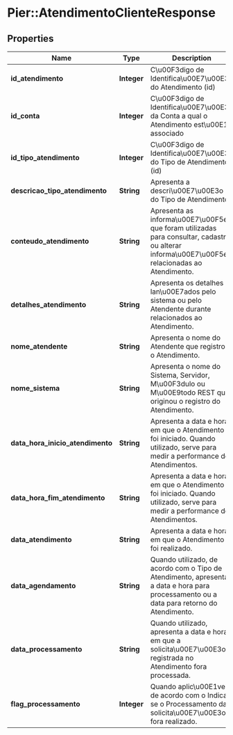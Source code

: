 # Pier::AtendimentoClienteResponse

## Properties
Name | Type | Description | Notes
------------ | ------------- | ------------- | -------------
**id_atendimento** | **Integer** | C\u00F3digo de Identifica\u00E7\u00E3o do Atendimento (id) | [optional] 
**id_conta** | **Integer** | C\u00F3digo de Identifica\u00E7\u00E3o da Conta a qual o Atendimento est\u00E1 associado | [optional] 
**id_tipo_atendimento** | **Integer** | C\u00F3digo de Identifica\u00E7\u00E3o do Tipo de Atendimento (id) | [optional] 
**descricao_tipo_atendimento** | **String** | Apresenta a descri\u00E7\u00E3o do Tipo de Atendimento | [optional] 
**conteudo_atendimento** | **String** | Apresenta as informa\u00E7\u00F5es que foram utilizadas para consultar, cadastrar ou alterar informa\u00E7\u00F5es relacionadas ao Atendimento. | [optional] 
**detalhes_atendimento** | **String** | Apresenta os detalhes lan\u00E7ados pelo sistema ou pelo Atendente durante relacionados ao Atendimento. | [optional] 
**nome_atendente** | **String** | Apresenta o nome do Atendente que registrou o Atendimento. | [optional] 
**nome_sistema** | **String** | Apresenta o nome do Sistema, Servidor, M\u00F3dulo ou M\u00E9todo REST que originou o registro do Atendimento. | [optional] 
**data_hora_inicio_atendimento** | **String** | Apresenta a data e hora em que o Atendimento foi iniciado. Quando utilizado, serve para medir a performance dos Atendimentos. | [optional] 
**data_hora_fim_atendimento** | **String** | Apresenta a data e hora em que o Atendimento foi iniciado. Quando utilizado, serve para medir a performance dos Atendimentos. | [optional] 
**data_atendimento** | **String** | Apresenta a data e hora em que o Atendimento foi realizado. | [optional] 
**data_agendamento** | **String** | Quando utilizado, de acordo com o Tipo de Atendimento, apresenta a data e hora para processamento ou a data para retorno do Atendimento. | [optional] 
**data_processamento** | **String** | Quando utilizado, apresenta a data e hora em que a solicita\u00E7\u00E3o registrada no Atendimento fora processada. | [optional] 
**flag_processamento** | **Integer** | Quando aplic\u00E1vel, de acordo com o Indica se o Processamento da solicita\u00E7\u00E3o fora realizado. | [optional] 


